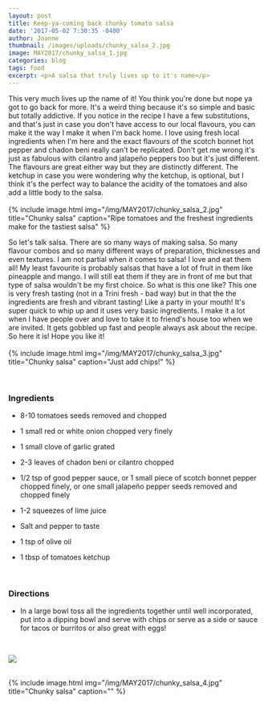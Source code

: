 ```yaml
---
layout: post
title: Keep-ya-coming back chunky tomato salsa
date: '2017-05-02 7:30:35 -0400'
author: Joanne
thumbnail: /images/uploads/chunky_salsa_2.jpg
image: MAY2017/chunky_salsa_1.jpg
categories: blog
tags: food
excerpt: <p>A salsa that truly lives up to it's name</p>
---
```


This very much lives up the name of it! You think you're done but nope ya got to go back for more. It's a weird thing because it's so simple and basic but totally addictive. If you notice in the recipe I have a few substitutions, and that's just in case you don't have access to our local flavours, you can make it the way I make it when I'm back home.  I love using fresh local ingredients when I'm here and the exact flavours of the scotch bonnet hot pepper and chadon beni really can't be replicated.  Don't get me wrong it's just as fabulous with cilantro and jalapeño peppers too but it's just different. The flavours are great either way but they are distinctly different. The ketchup in case you were wondering why the ketchup, is optional, but I think it's the perfect way to balance the acidity of the tomatoes and also add a little body to the salsa.
<br>
<br>
{% include image.html
            img="/img/MAY2017/chunky_salsa_2.jpg"
            title="Chunky salsa"
            caption="Ripe tomatoes and the freshest ingredients make for the tastiest salsa" %}

So let's talk salsa. There are so many ways of making salsa. So many flavour combos and so many different ways of preparation, thicknesses and even textures. I am not partial when it comes to salsa! I love and eat them all! My least favourite is probably salsas that have a lot of fruit in them like pineapple and mango. I will still eat them if they are in front of me but that type of salsa wouldn't be my first choice. So what is this one like? This one is very fresh tasting (not in a Trini fresh - bad way) but in that the the ingredients are fresh and vibrant tasting! Like a party in your mouth! It's super quick to whip up and it uses very basic ingredients. I make it a lot when I have people over and love to take it to friend's house too when we are invited. It gets gobbled up fast and people always ask about the recipe.  So here it is! Hope you like it!
<br>
<br>
{% include image.html
            img="/img/MAY2017/chunky_salsa_3.jpg"
            title="Chunky salsa"
            caption="Just add chips!" %}

<br>

### Ingredients

* 8-10 tomatoes seeds removed and chopped

* 1 small red or white onion chopped very finely

* 1 small clove of garlic grated

* 2-3 leaves of chadon beni or cilantro chopped

* 1/2 tsp of good pepper sauce, or 1 small piece of scotch bonnet pepper chopped finely, or one small jalapeño pepper seeds removed and chopped finely

* 1-2 squeezes of lime juice

* Salt and pepper to taste

* 1 tsp of olive oil

* 1 tbsp of tomatoes ketchup
<br>

### Directions

* In a large bowl toss all the ingredients together until well incorporated, put into a dipping bowl and serve with chips or serve as a side or sauce for tacos or burritos or also great with eggs!  
<br>

<p class="apple__news__logo"><a href="https://apple.news/TKVtoVhGUQSuiufA4bqI-gg"><img src="{{ basesite.url }}/img/apple_news.svg" /></a></p>


<br>
{% include image.html
            img="/img/MAY2017/chunky_salsa_4.jpg"
            title="Chunky salsa"
            caption="" %}


